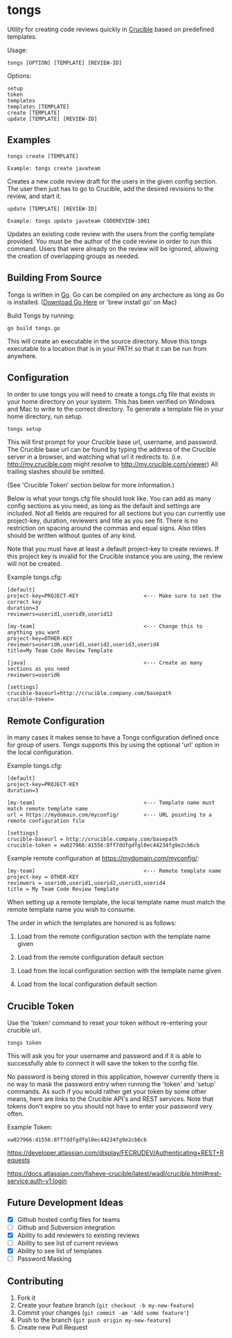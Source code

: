 tongs
================================
Utility for creating code reviews quickly
in [Crucible](https://www.atlassian.com/software/crucible/overview) based on predefined templates.

Usage: 
    
    tongs [OPTION] [TEMPLATE] [REVIEW-ID]

Options:
    
    setup
    token
    templates
    templates [TEMPLATE]
    create [TEMPLATE]
    update [TEMPLATE] [REVIEW-ID]

Examples
--------------------------------

    tongs create [TEMPLATE]

    Example: tongs create javateam

Creates a new code review draft for the users in the given config section.
The user then just has to go to Crucible, add the desired revisions
to the review, and start it.

    update [TEMPLATE] [REVIEW-ID]
    
    Example: tongs update javateam CODEREVIEW-1001

Updates an existing code review with the users from the config template
provided. You must be the author of the code review in order to run this
command. Users that were already on the review will be ignored, allowing
the creation of overlapping groups as needed.

Building From Source
--------------------------------
Tongs is written in [Go](http://golang.org/). Go can be compiled on any archecture as long as Go is installed.
([Download Go Here](https://code.google.com/p/go/wiki/Downloads) or 'brew install go' on Mac)

Build Tongs by running:
    
    go build tongs.go
    
This will create an executable in the source directory. Move this tongs executable to a location that is in your PATH so that it can be run from anywhere.

Configuration
---------------------

In order to use tongs you will need to create a tongs.cfg file that
exists in your home directory on your system. This has been verified
on Windows and Mac to write to the correct directory.
To generate a template file in your home directory, run setup.

    tongs setup

This will first prompt for your Crucible base url, username, and password.
The Crucible base url can be found by typing the address of the Crucible
server in a browser, and watching what url it redirects to. 
(i.e. http://my.crucible.com might resolve to http://my.crucible.com/viewer)
All trailing slashes should be omitted.

(See 'Crucible Token' section below for more information.)

Below is what your tongs.cfg file should look like. You can add as many config sections
as you need, as long as the default and settings are included. Not all fields are required 
for all sections but you can currently use project-key, duration, reviewers and title as you 
see fit. There is no restriction on spacing around the commas and equal signs. Also titles 
should be written without quotes of any kind.

Note that you must have at least a default project-key to create reviews. If this project 
key is invalid for the Crucible instance you are using, the review will not be created. 
    
Example tongs.cfg:

    [default]                       
    project-key=PROJECT-KEY                     <--- Make sure to set the correct key
    duration=3
    reviewers=userid1,userid9,userid12

    [my-team]                                   <--- Change this to anything you want
    project-key=OTHER-KEY           
    reviewers=userid6,userid1,userid2,userid3,userid4       
    title=My Team Code Review Template

    [java]                                      <--- Create as many sections as you need
    reviewers=userid6

    [settings]                                  
    crucible-baseurl=http://crucible.company.com/basepath
    crucible-token=                        
    

Remote Configuration
---------------------

In many cases it makes sense to have a Tongs configuration defined once for group of users. 
Tongs supports this by using the optional 'url' option in the local configuration.

Example tongs.cfg:

    [default]                       
    project-key=PROJECT-KEY                     
    duration=3

    [my-team]                                   <--- Template name must match remote template name
    url = https://mydomain.com/myconfig/        <--- URL pointing to a remote configuration file

    [settings]                                  
    crucible-baseurl = http://crucible.company.com/basepath
    crucible-token = xw027966:41556:8ff7ddfgdfgl0ec44234fg9e2cb6cb                        

Example remote configuration at https://mydomain.com/myconfig/:
    
    [my-team]                                   <--- Remote template name 
    project-key = OTHER-KEY           
    reviewers = userid6,userid1,userid2,userid3,userid4       
    title = My Team Code Review Template

When setting up a remote template, the local template name must match the remote template name 
you wish to consume. 

The order in which the templates are honored is as follows:

1. Load from the remote configuration section with the template name given

2. Load from the remote configuration default section

3. Load from the local configuration section with the template name given

4. Load from the local configuration default section


Crucible Token
-------------------------------
Use the 'token' command to reset your token without re-entering your crucible url.

    tongs token

This will ask you for your username and password and if it is able to successfully
able to connect it will save the token to the config file.

No password is being stored in this application, however currently there is no way to mask
the password entry when running the 'token' and 'setup' commands. As such if you would rather 
get your token by some other means, here are links to the Crucible API's and REST services. 
Note that tokens don't expire so you should not have to enter your password very often.

Example Token:
    
    xw027966:41556:8ff7ddfgdfgl0ec44234fg9e2cb6cb

https://developer.atlassian.com/display/FECRUDEV/Authenticating+REST+Requests

https://docs.atlassian.com/fisheye-crucible/latest/wadl/crucible.html#rest-service:auth-v1:login





Future Development Ideas
--------------------------------------------

 - [x] Github hosted config files for teams
 - [ ] Github and Subversion integration
 - [x] Ability to add reviewers to existing reviews
 - [ ] Ability to see list of current reviews
 - [x] Ability to see list of templates
 - [ ] Password Masking

## Contributing

1. Fork it
2. Create your feature branch (`git checkout -b my-new-feature`)
3. Commit your changes (`git commit -am 'Add some feature'`)
4. Push to the branch (`git push origin my-new-feature`)
5. Create new Pull Request

